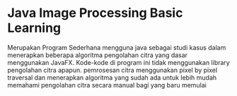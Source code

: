 # Java Image Processing Basic Learning
Merupakan Program Sederhana mengguna java sebagai studi kasus dalam menerapkan beberapa algoritma pengolahan citra yang dasar
menggunakan JavaFX. Kode-kode di program ini tidak menggunakan library pengolahan citra apapun. pemrosesan citra menggunakan pixel by pixel traversal dan menerapkan algoritma yang sudah ada untuk lebih mudah memahami pengolahan citra secara manual bagi yang baru memulai
